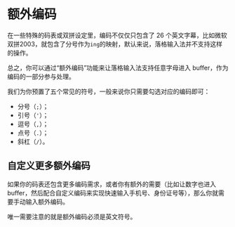 # 额外编码

在一些特殊的码表或双拼设定里，编码不仅仅只包含了 26 个英文字幕，比如微软双拼2003，就包含了分号作为`ing`的映射，默认来说，落格输入法并不支持这样的操作。

总之，你可以通过“额外编码”功能来让落格输入法支持任意字母进入 buffer，作为编码的一部分参与处理。

我们为你预置了五个常见的符号，一般来说你只需要勾选对应的编码即可：

* 分号（`;`）；
* 引号（`'`）；
* 逗号（`,`）；
* 点号（`.`）；
* 斜杠（`/`）。

## 自定义更多额外编码

如果你的码表还包含更多编码需求，或者你有额外的需要（比如让数字也进入 buffer，然后配合自定义编码来实现快速输入手机号、身份证号等），那么你就需要手动输入额外编码。

唯一需要注意的就是额外编码必须是英文符号。

